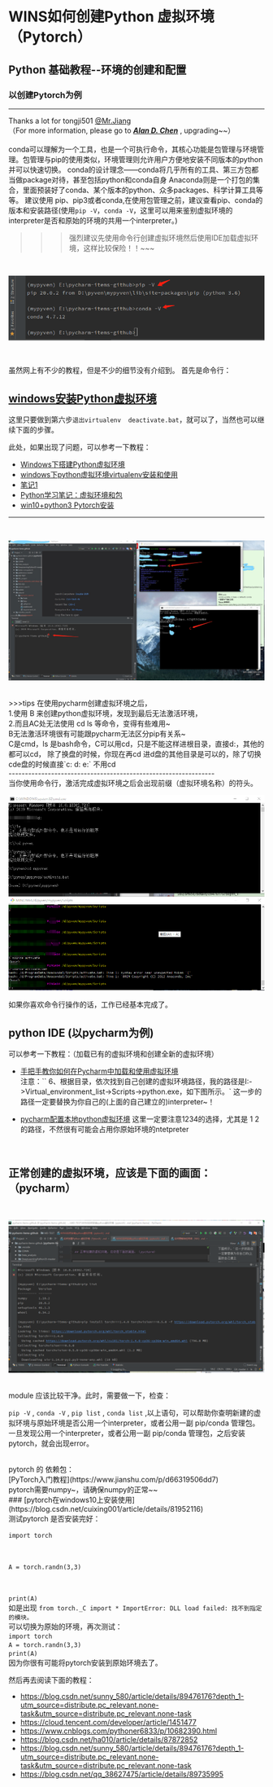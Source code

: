 # WINS如何创建Python 虚拟环境（Pytorch）
## Python 基础教程--环境的创建和配置
### 以创建Pytorch为例

----------------------------------------------
Thanks a lot for tongji501 [@Mr.Jiang](https://baike.baidu.com/item/吴彦祖/182990?fr=aladdin)<br>
（For more information, please go to ***[Alan D. Chen](https://github.com/Alan-D-Chen/Python-ABC)*** , upgrading~~）<br>  
conda可以理解为一个工具，也是一个可执行命令，其核心功能是包管理与环境管理。包管理与pip的使用类似，环境管理则允许用户方便地安装不同版本的python并可以快速切换。 conda的设计理念——conda将几乎所有的工具、第三方包都当做package对待，甚至包括python和conda自身 Anaconda则是一个打包的集合，里面预装好了conda、某个版本的python、众多packages、科学计算工具等等。
建议使用 pip、pip3或者conda,在使用包管理之前，建议查看pip、conda的版本和安装路径(使用`pip -V`，`conda -V`，这里可以用来鉴别虚拟环境的interpreter是否和原始的环境的共用一个interpreter。)
<br>
>>>强烈建议先使用命令行创建虚拟环境然后使用IDE加载虚拟环境，这样比较保险！！~~~
<br>

![图片1](https://github.com/Alan-D-Chen/Python-ABC/blob/master/%E5%BE%AE%E4%BF%A1%E5%9B%BE%E7%89%87_20200330200813.png)

<br>

虽然网上有不少的教程，但是不少的细节没有介绍到。
首先是命令行：
## [windows安装Python虚拟环境](https://www.cnblogs.com/sisa/p/10824191.html)
这里只要做到第六步`退出virtualenv  deactivate.bat`，就可以了，当然也可以继续下面的步骤。

此处，如果出现了问题，可以参考一下教程：
* [Windows下搭建Python虚拟环境](https://www.jianshu.com/p/ad2d8ee4a679)
* [windows下python虚拟环境virtualenv安装和使用](https://www.cnblogs.com/sunyllove/p/9748995.html)
* [笔记1](https://www.jianshu.com/p/3b9b218b66a3)
* [Python学习笔记：虚拟环境和包](https://blog.csdn.net/lvsehaiyang1993/article/details/82749360)
* [win10+python3 Pytorch安装](https://blog.csdn.net/ZHUJIYAO/article/details/89554096)

---------------------------------------------------------------------------

<br>

![图片2](https://github.com/Alan-D-Chen/Python-ABC/blob/master/Inked%E5%BE%AE%E4%BF%A1%E5%9B%BE%E7%89%87_20200330182919_LI.jpg)

<br>
>>>tips
在使用pycharm创建虚拟环境之后，<br>
1.使用 B 来创建python虚拟环境，发现到最后无法激活环境，<br>
2.而且AC处无法使用 cd ls 等命令，变得有些难用~<br>
B无法激活环境很有可能跟pycharm无法区分pip有关系~<br>
C是cmd，ls 是bash命令，C可以用cd，只是不能这样进根目录，直接d:，其他的都可以cd，
除了换盘的时候，你现在再cd 进d盘的其他目录是可以的，除了切换cde盘的时候直接`c: d: e:`
不用cd
<br>
---------------------------------------------------------------
<br>
当你使用命令行，激活完成虚拟环境之后会出现前缀（虚拟环境名称）的符头。
<br>

![图片3](https://github.com/Alan-D-Chen/Python-ABC/blob/master/%E5%BE%AE%E4%BF%A1%E5%9B%BE%E7%89%87_20200330200821.png)

如果你喜欢命令行操作的话，工作已经基本完成了。<br>


## python IDE (以pycharm为例)

可以参考一下教程：（加载已有的虚拟环境和创建全新的虚拟环境）
* [手把手教你如何在Pycharm中加载和使用虚拟环境](https://www.cnblogs.com/dcpeng/p/12257331.html)<br>
  注意：``  6、根据目录，依次找到自己创建的虚拟环境路径，我的路径是I:->Virtual_environment_list->Scripts->python.exe，如下图所示。`
  这一步的路径一定要替换为你自己的(上面的自己建立的)interpreter~！
* [pycharm配置本地python虚拟环境](https://blog.csdn.net/guying4875/article/details/80905472)
  这里一定要注意1234的选择，尤其是 1 2 的路径，不然很有可能会占用你原始环境的ntetpreter
  
  <br>
  
 ## 正常创建的虚拟环境，应该是下面的画面：（pycharm）
 
 <br>
 
 ![图片4](https://github.com/Alan-D-Chen/Python-ABC/blob/master/%E5%BE%AE%E4%BF%A1%E5%9B%BE%E7%89%87_20200330200835.png)
 
 <br> 
module 应该比较干净。此时，需要做一下，检查：

 `pip -V` , `conda -V` , `pip list` , `conda list` ,以上语句，可以帮助你查明新建的虚拟环境与原始环境是否公用一个interpreter，或者公用一副 pip/conda 管理包。
<br>
一旦发现公用一个interpreter，或者公用一副 pip/conda 管理包，之后安装pytorch，就会出现error。
 
 <br>
 pytorch 的 依赖包：
 <br>
 [PyTorch入门教程](https://www.jianshu.com/p/d66319506dd7)
 <br>
 pytorch需要numpy~，请确保numpy的正常~~
 <br>
 ### [pytorch在windows10上安装使用](https://blog.csdn.net/cuixing001/article/details/81952116)
 
 <br>
 测试pytorch 是否安装完好：
 <br>
 
 `import torch`
 
 <br>
 
  `A = torch.randn(3,3)`
  
  <br>
  
  `print(A)`
  <br>
 如是出现
 `from torch._C import * ImportError: DLL load failed: 找不到指定的模块。`
 <br>
 可以切换为原始的环境，再次测试：
 <br>
 `import torch`
 <br>
  `A = torch.randn(3,3)`
  <br>
  `print(A)`
  <br>
  因为你很有可能将pytorch安装到原始环境去了。
  
然后再去阅读下面的教程：
 
* https://blog.csdn.net/sunny_580/article/details/89476176?depth_1-utm_source=distribute.pc_relevant.none-task&utm_source=distribute.pc_relevant.none-task
* https://cloud.tencent.com/developer/article/1451477
* https://www.cnblogs.com/pythoner6833/p/10682390.html
* https://blog.csdn.net/ha010/article/details/87872852
* https://blog.csdn.net/sunny_580/article/details/89476176?depth_1-utm_source=distribute.pc_relevant.none-task&utm_source=distribute.pc_relevant.none-task
* https://blog.csdn.net/qq_38627475/article/details/89735995
